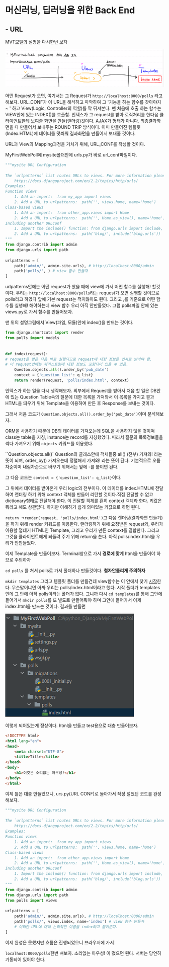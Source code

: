 # 머신러닝, 딥러닝을 위한 Back End

## - URL

MVT모델의 설명을 다시한번 보자

![CS구조](.\jpgfile\Process.PNG)

어떤 Request가 오면, 여기서는 그 Request가 `http://localhost:8000/polls` 라고 해보자. URL_CONF가 이 URL을 해석하고 파악하여 그 '기능을 하는 함수를 찾아야지~ ' 하고 View(Logic, Controller의 역할)를 막 뒤져본다. 맨 처음에 호출 하는 함수는 VIEW안에 있는 INDEX()를 호출함. 인덱스가 그 request를 받아 로직처리를 한다음 클라이언트한테 보여줄 화면을 만들(랜더링)것이다. AJAX가 형태가 아니다. 최종결과화면을 다 만들어서 보내주는 ROUND TRIP 방식이다. 이미 만들어진 템플릿(Index.HTML)에 데이터를 덧씌워 결과화면을 만들어서 보내줄 것이다. 



URL과 View의 Mapping과정을 거치기 위해, URL_CONF를 작성할 것이다.

MyFirstWebPoll에 mysite폴더안에 urls.py가 바로 url_conf파일이다.

```python
"""mysite URL Configuration

The `urlpatterns` list routes URLs to views. For more information please see:
    https://docs.djangoproject.com/en/2.2/topics/http/urls/
Examples:
Function views
    1. Add an import:  from my_app import views
    2. Add a URL to urlpatterns:  path('', views.home, name='home')
Class-based views
    1. Add an import:  from other_app.views import Home
    2. Add a URL to urlpatterns:  path('', Home.as_view(), name='home')
Including another URLconf
    1. Import the include() function: from django.urls import include, path
    2. Add a URL to urlpatterns:  path('blog/', include('blog.urls'))
"""
from django.contrib import admin
from django.urls import path

urlpatterns = [
    path('admin/', admin.site.urls), # http://localhost:8000/admin
    path('polls/', ) # view 함수 만들자
]
```

urlpatterns안에는 어떤 request가 왔을 때에 view에 가서 어떤 함수를 실행해! 할것이다. 우리는 `http://localhost:8000/polls`라는 request가 오면 실행할 것이므로 polls라고 하였다 앞에 기본 request는 적지않아도 된다. 그리고 ,를 기준으로 어떤 함수를 실행해! 해야하는데 view 함수 우리 아직 안만들었다. 그럼 polls파일 안에 있는 views.py로 가서 함수를 만들어보자.

맨 위의 설명그림에서 View(파일, 모듈)안에 index()을 만드는 것이다.

``` python
from django.shortcuts import render
from polls import models


def index(request):
# request를 받은 다음 바로 실행되므로 request에 대한 정보를 인자로 받아야 함.
# 이 request안에는 쿼리스트링에 대한 정보도 포함되어 있을 수 있음.
	Queston.objects.all().order_by('pub_date')
	context = {'question_list': q_list}
	return render(request, 'polls/index.html', context)
```

인덱스가 하는 일을 다시 생각해보자. 외부에서 Request를 받아서 처음 할 일은 DB안에 있는 Question Table속의 질문에 대한 목록을 가져와서 이 목록을 가지고 결과 HTML을 띄우기 위해 Template을 이용하여 만든 후 Response를 보내는 것이다.

그래서 처음 코드가 `Question.objects.all().order_by('pub_date')`이며 분석해보자.

ORM을 사용하기 때문에 DB의 데이터를 가져오는데 SQL을 사용하지 않을 것이며 
class는 table을 지칭, instance는 record를 지칭했었다. 따라서 질문의 목록정보들을 싹다 가져오기 위해 `objects` 키워드를 이용했다.

``Question.objects.all()` Question의 클래스안에 객체들중 all() (전부)  가져와! 라는 뜻이 되며, order_by() 가져오는데 정렬해서 가져와! 라는 뜻이 된다. 기본적으로 오름차순이며 내림차순으로 바꾸기 위해서는 앞에 -를 붙이면 된다.

그 다음 코드는 `context = {'question_list': q_list}`이다. 

그 위에서 데이터를 받아온게 우리 logic의 전부이다. 이 데이터를 index.HTML에 전달하여 랜더링 하기 위해 context 객체를 만들어 리턴할 것이다.직접 전달할 수 없고 dictionary형태로 전달해야 한다. 이 전달할 객체를 흔히 context 객체라 한다. 키값은 뭐라고 해도 상관없다. 하지만 이해하기 쉽게 의미있는 키값으로 하면 된다.

`return ㄱrender(request, 'polls/index.html')`그 다음 랜더링(결과화면 만들기)을 하기 위해 render 키워드를 이용한다. 랜더링하기 위해 요청받은 request와, 우리가 이용할 껍데기 HTML인 Template, 그리고 우리가 만든 context를 결합한다. 그리고 그것을 클라이언트에게 되돌려 주기 위해 return을 쓴다. 아직 polls/index.html을 우리가 안만들었다.

이제 Template을 만들어보자. Terminal창으로 가서 **경로에 맞게** html을 만들어야 하므로 주의하자

`cd polls` 를 쳐서 polls로 가서 폴더하나 만들것이다. **철자안틀리게 주의하자**

`mkdir templates` 그리고 템플릿 폴더를 만들건데 view함수는 이 안에서 찾기 <u>시작</u>한다. 무슨말이냐면 아까 우리는 polls/index.html이라고 했다. 시작 폴더가 templates인데 그 안에 아직 polls이라는 폴더가 없다. 그니까 다시 `cd templates`를 통해 그안에 들어가서 `mkdir polls`를 또 별도로 만들어줘야 하며 그안에 들어가서 이제 index.html을 만드는 것이다. 결과를 만들면

![path](.\jpgfile\path.PNG)

이렇게 되어있는게 정상이다. html을 만들고 test용으로 대충 만들어보자.

```html
<!DOCTYPE html>
<html lang="en">
<head>
    <meta charset="UTF-8">
    <title>Title</title>
</head>
<body>
    <h1>이것은 소리없는 아우성!</h1>
</body>
</html>
```

이제 틀은 대충 만들었으니, urs.py(URL CONF)로 돌아가서 작성 덜했던 코드를 완성해보자.

```python
"""mysite URL Configuration

The `urlpatterns` list routes URLs to views. For more information please see:
    https://docs.djangoproject.com/en/2.2/topics/http/urls/
Examples:
Function views
    1. Add an import:  from my_app import views
    2. Add a URL to urlpatterns:  path('', views.home, name='home')
Class-based views
    1. Add an import:  from other_app.views import Home
    2. Add a URL to urlpatterns:  path('', Home.as_view(), name='home')
Including another URLconf
    1. Import the include() function: from django.urls import include, path
    2. Add a URL to urlpatterns:  path('blog/', include('blog.urls'))
"""
from django.contrib import admin
from django.urls import path
from polls import views

urlpatterns = [
    path('admin/', admin.site.urls), # http://localhost:8000/admin
    path('polls/', views.index, name='index') # view 함수 만들자
    # 이러한 URL에 대해 논리적인 이름을 index라고 붙여준다.
]
```

이제 완성은 못했지만 흐름은 진행되었으니 브라우저에 가서

`localhost:8000/polls`한번 쳐보자. 소리없는 아우성! 이 떴으면 된다. 서버는 당연히 기동되어 있어야 한다.